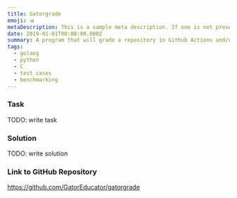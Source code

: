 ```yaml
---
title: Gatorgrade
emoji: 📊
metaDescription: This is a sample meta description. If one is not present in your page/project's front matter, the default metadata description will be used instead.
date: 2019-01-01T00:00:00.000Z
summary: A program that will grade a repository in Github Actions and/or in a local repository using checks created in a yml file.
tags:
  - golang
  - python
  - C
  - test cases
  - benchmarking
---
```


### Task

TODO: write task

### Solution

TODO: write solution

### Link to GitHub Repository

<https://github.com/GatorEducator/gatorgrade>
